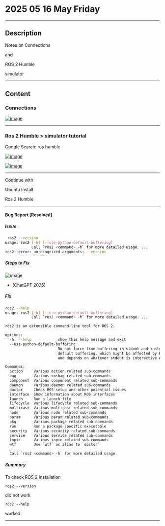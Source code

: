 # 2025 05 16 May Friday

____

## Description

Notes on Connections

and

ROS 2 Humble

simulator

____

## Content

### Connections

[![image](https://github.com/user-attachments/assets/e2c58205-c4c4-4495-9e69-06451d02d51a)](https://jetsonhacks.com/nvidia-jetson-agx-orin-gpio-header-pinout/)

____

### Ros 2 Humble > simulator tutorial

Google Search: ros humble 

[![image](https://github.com/user-attachments/assets/33daed7e-a6e9-4e35-aeb7-a6dd4385d383)](https://www.google.com/search?q=ros+humble&oq=ros+humble&gs_lcrp=EgZjaHJvbWUyCQgAEEUYORiABDIHCAEQABiABDIHCAIQABiABDIHCAMQABiABDIHCAQQABiABDIHCAUQABiABDIHCAYQABiABDIHCAcQABiABDIHCAgQABiABDIHCAkQABiABNIBCDI4ODRqMGo3qAIAsAIA&sourceid=chrome&ie=UTF-8)

[![image](https://github.com/user-attachments/assets/d44be7c0-20c1-4f2b-b8e5-8a7fdd160c5c)](https://docs.ros.org/en/humble/index.html)

____

Continue with

Ubuntu Install

Ros 2 Humble

____

#### Bug Report [Resolved]

##### Issue

```bash
 ros2 --version
usage: ros2 [-h] [--use-python-default-buffering]
            Call `ros2 <command> -h` for more detailed usage. ...
ros2: error: unrecognized arguments: --version
```

##### Steps to Fix

![image](https://github.com/user-attachments/assets/1828f97a-371b-4e97-86c6-f3ad46b7e4c3)

- (ChatGPT 2025)

##### Fix

```bash
ros2 --help
usage: ros2 [-h] [--use-python-default-buffering]
            Call `ros2 <command> -h` for more detailed usage. ...

ros2 is an extensible command-line tool for ROS 2.

options:
  -h, --help            show this help message and exit
  --use-python-default-buffering
                        Do not force line buffering in stdout and instead use the python
                        default buffering, which might be affected by PYTHONUNBUFFERED/-u
                        and depends on whatever stdout is interactive or not

Commands:
  action     Various action related sub-commands
  bag        Various rosbag related sub-commands
  component  Various component related sub-commands
  daemon     Various daemon related sub-commands
  doctor     Check ROS setup and other potential issues
  interface  Show information about ROS interfaces
  launch     Run a launch file
  lifecycle  Various lifecycle related sub-commands
  multicast  Various multicast related sub-commands
  node       Various node related sub-commands
  param      Various param related sub-commands
  pkg        Various package related sub-commands
  run        Run a package specific executable
  security   Various security related sub-commands
  service    Various service related sub-commands
  topic      Various topic related sub-commands
  wtf        Use `wtf` as alias to `doctor`

  Call `ros2 <command> -h` for more detailed usage.
```

##### Summary

To check ROS 2 Installation

`ros2 --version`

did not work

`ros2 --help`

worked.

____

